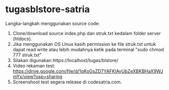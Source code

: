 # tugasblstore-satria

Langka-langkah menggunakan source code:
1. Clone/download source index.php dan struk.txt kedalam folder server (htdocs).
2. Jika menggunakan OS LInux kasih permission ke file struk.txt untuk dapat read write atau lebih mudahnya ketik pada terminal "sudo chmod 777 struk.txt"
3. Silakan digunakan https://localhost/tugas/blstore/
4. Video rekaman test: https://drive.google.com/file/d/1gKoGsZD7YAFKlAyUbZeXBKBHaX9WJmYx/view?usp=sharing
5. Screenshoot test segera release di codesatria.com.
